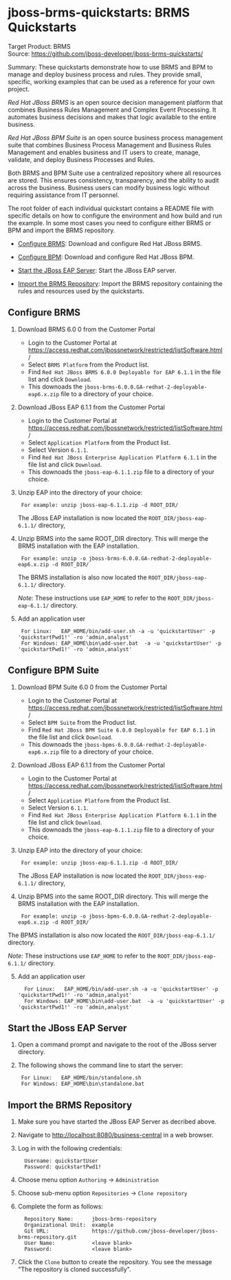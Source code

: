 jboss-brms-quickstarts: BRMS Quickstarts
========================================
Target Product: BRMS  
Source: <https://github.com/jboss-developer/jboss-brms-quickstarts/>  

Summary: These quickstarts demonstrate how to use BRMS and BPM to manage and deploy business process and rules. They provide small, specific, working examples that can be used as a reference for your own project.  

*Red Hat JBoss BRMS* is an open source decision management platform that combines Business Rules Management and Complex Event Processing. It automates business decisions and makes that logic available to the entire business. 

*Red Hat JBoss BPM Suite* is an open source business process management suite that combines Business Process Management and Business Rules Management and enables business and IT users to create, manage, validate, and deploy Business Processes and Rules.

Both BRMS and BPM Suite use a centralized repository where all resources are stored. This ensures consistency, transparency, and the ability to audit across the business. Business users can modify business logic without requiring assistance from IT personnel.

The root folder of each individual quickstart contains a README file with specific details on how to configure the environment and how build and run the example. In some most cases you need to configure either BRMS or BPM and import the BRMS repository.

* [Configure BRMS](#configure-brms): Download and configure Red Hat JBoss BRMS.

* [Configure BPM](#configure-bpm-suite): Download and configure Red Hat JBoss BPM.

* [Start the JBoss EAP Server](#start-the-jboss-eap-server): Start the JBoss EAP server.

* [Import the BRMS Repository](#import-the-brms-repository): Import the BRMS repository containing the rules and resources used by the quickstarts.



Configure BRMS
--------------

1. Download BRMS 6.0 0 from the Customer Portal
    * Login to the Customer Portal at <https://access.redhat.com/jbossnetwork/restricted/listSoftware.html>/
    * Select `BRMS Platform` from the Product list.
    * Find `Red Hat JBoss BRMS 6.0.0 Deployable for EAP 6.1.1` in the file list and click `Download`.
    * This downoads the `jboss-brms-6.0.0.GA-redhat-2-deployable-eap6.x.zip` file to a directory of your choice.
 
2. Download JBoss EAP 6.1.1 from the Customer Portal
    * Login to the Customer Portal at <https://access.redhat.com/jbossnetwork/restricted/listSoftware.html>/
    * Select `Application Platform` from the Product list.
    * Select Version `6.1.1`.
    * Find `Red Hat JBoss Enterprise Application Platform 6.1.1` in the file list and click `Download`.
    * This downoads the `jboss-eap-6.1.1.zip` file to a directory of your choice.

3. Unzip EAP into the directory of your choice:

        For example: unzip jboss-eap-6.1.1.zip -d ROOT_DIR/

   The JBoss EAP installation is now located the `ROOT_DIR/jboss-eap-6.1.1/` directory,

4. Unzip BRMS into the same ROOT_DIR directory. This will merge the BRMS installation with the EAP installation. 
 
        For example: unzip -o jboss-brms-6.0.0.GA-redhat-2-deployable-eap6.x.zip -d ROOT_DIR/

   The BRMS installation is also now located the `ROOT_DIR/jboss-eap-6.1.1/` directory. 
   
   _Note:_ These instructions use `EAP_HOME` to refer to the `ROOT_DIR/jboss-eap-6.1.1/` directory.

5. Add an application user

        For Linux:   EAP_HOME/bin/add-user.sh -a -u 'quickstartUser' -p 'quickstartPwd1!' -ro 'admin,analyst'
        For Windows: EAP_HOME\bin\add-user.bat  -a -u 'quickstartUser' -p 'quickstartPwd1!' -ro 'admin,analyst'
    
Configure BPM Suite
-------------------

1. Download BPM Suite 6.0 0 from the Customer Portal
    * Login to the Customer Portal at <https://access.redhat.com/jbossnetwork/restricted/listSoftware.html>/
    * Select `BPM Suite` from the Product list.
    * Find `Red Hat JBoss BPM Suite 6.0.0 Deployable for EAP 6.1.1` in the file list and click `Download`.
    * This downoads the `jboss-bpms-6.0.0.GA-redhat-2-deployable-eap6.x.zip` file to a directory of your choice.

2. Download JBoss EAP 6.1.1 from the Customer Portal
    * Login to the Customer Portal at <https://access.redhat.com/jbossnetwork/restricted/listSoftware.html>/
    * Select `Application Platform` from the Product list.
    * Select Version `6.1.1`.
    * Find `Red Hat JBoss Enterprise Application Platform 6.1.1` in the file list and click `Download`.
    * This downoads the `jboss-eap-6.1.1.zip` file to a directory of your choice.

3. Unzip EAP into the directory of your choice:

        For example: unzip jboss-eap-6.1.1.zip -d ROOT_DIR/

   The JBoss EAP installation is now located the `ROOT_DIR/jboss-eap-6.1.1/` directory,

4. Unzip BPMS into the same ROOT_DIR directory. This will merge the BRMS installation with the EAP installation. 

        For example: unzip -o jboss-bpms-6.0.0.GA-redhat-2-deployable-eap6.x.zip -d ROOT_DIR/

  The BPMS installation is also now located the `ROOT_DIR/jboss-eap-6.1.1/` directory. 

  _Note:_ These instructions use `EAP_HOME` to refer to the `ROOT_DIR/jboss-eap-6.1.1/` directory.

5. Add an application user

         For Linux:   EAP_HOME/bin/add-user.sh -a -u 'quickstartUser' -p 'quickstartPwd1!' -ro 'admin,analyst'
         For Windows: EAP_HOME\bin\add-user.bat  -a -u 'quickstartUser' -p 'quickstartPwd1!' -ro 'admin,analyst'


Start the JBoss EAP Server
-------------------------

1. Open a command prompt and navigate to the root of the JBoss server directory.
2. The following shows the command line to start the server:

        For Linux:   EAP_HOME/bin/standalone.sh
        For Windows: EAP_HOME\bin\standalone.bat

Import the BRMS Repository
--------------------------

1. Make sure you have started the JBoss EAP Server as decribed above.
 
2. Navigate to <http://localhost:8080/business-central> in a web browser. 

3. Log in with the following credentials:

         Username: quickstartUser
         Password: quickstartPwd1!

4. Choose menu option `Authoring` -> `Administration`

5. Choose sub-menu option `Repositories` -> `Clone repository`

6. Complete the form as follows:

         Repository Name:      jboss-brms-repository
         Organizational Unit:  example
         Git URL:              https://github.com/jboss-developer/jboss-brms-repository.git
         User Name:            <leave blank>
         Password:             <leave blank>

7. Click the `Clone` button to create the repository. You see the message "The repository is cloned successfully".



